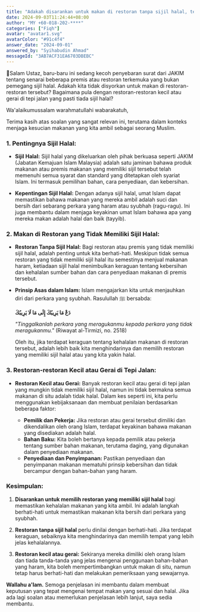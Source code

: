 ```yaml
---
title: "Adakah disarankan untuk makan di restoran tanpa sijil halal, termasuk gerai tepi jalan?"
date: 2024-09-03T11:24:44+08:00
author: "MY +60-018-202-****"
categories: ["Fiqh"]
avatar: "avatar1.svg"
avatarColor: "#91c4f4"
answer_date: "2024-09-01"
answered_by: "Syihabudin Ahmad"
messageId: "3AB7ACF31EA6703DBEBC"
---
```


🛑Salam Ustaz, baru-baru ini sedang kecoh penyebaran surat dari JAKIM tentang senarai beberapa premis atau restoran terkemuka yang bukan pemegang sijil halal. Adakah kita tidak disyorkan untuk makan di restoran-restoran tersebut? Bagaimana pula dengan restoran-restoran kecil atau gerai di tepi jalan yang pasti tiada sijil halal?

<!--more-->

Wa'alaikumussalam warahmatullahi wabarakatuh,

Terima kasih atas soalan yang sangat relevan ini, terutama dalam konteks menjaga kesucian makanan yang kita ambil sebagai seorang Muslim.

### 1. **Pentingnya Sijil Halal:**

- **Sijil Halal:** Sijil halal yang dikeluarkan oleh pihak berkuasa seperti JAKIM (Jabatan Kemajuan Islam Malaysia) adalah satu jaminan bahawa produk makanan atau premis makanan yang memiliki sijil tersebut telah memenuhi semua syarat dan standard yang ditetapkan oleh syariat Islam. Ini termasuk pemilihan bahan, cara penyediaan, dan kebersihan.

- **Kepentingan Sijil Halal:** Dengan adanya sijil halal, umat Islam dapat memastikan bahawa makanan yang mereka ambil adalah suci dan bersih dari sebarang perkara yang haram atau syubhah (ragu-ragu). Ini juga membantu dalam menjaga keyakinan umat Islam bahawa apa yang mereka makan adalah halal dan baik (tayyib).

### 2. **Makan di Restoran yang Tidak Memiliki Sijil Halal:**

- **Restoran Tanpa Sijil Halal:** Bagi restoran atau premis yang tidak memiliki sijil halal, adalah penting untuk kita berhati-hati. Meskipun tidak semua restoran yang tidak memiliki sijil halal itu semestinya menjual makanan haram, ketiadaan sijil halal menimbulkan keraguan tentang kebersihan dan kehalalan sumber bahan dan cara penyediaan makanan di premis tersebut.

- **Prinsip Asas dalam Islam:** Islam mengajarkan kita untuk menjauhkan diri dari perkara yang syubhah. Rasulullah ﷺ bersabda:
  
  **دَعْ مَا يَرِيبُكَ إِلَى مَا لَا يَرِيبُكَ**
  
  _"Tinggalkanlah perkara yang meragukanmu kepada perkara yang tidak meragukanmu."_ 
  (Riwayat al-Tirmizi, no. 2518)

  Oleh itu, jika terdapat keraguan tentang kehalalan makanan di restoran tersebut, adalah lebih baik kita menghindarinya dan memilih restoran yang memiliki sijil halal atau yang kita yakin halal.

### 3. **Restoran-restoran Kecil atau Gerai di Tepi Jalan:**

- **Restoran Kecil atau Gerai:** Banyak restoran kecil atau gerai di tepi jalan yang mungkin tidak memiliki sijil halal, namun ini tidak bermakna semua makanan di situ adalah tidak halal. Dalam kes seperti ini, kita perlu menggunakan kebijaksanaan dan membuat penilaian berdasarkan beberapa faktor:
  
  - **Pemilik dan Pekerja:** Jika restoran atau gerai tersebut dimiliki dan dikendalikan oleh orang Islam, terdapat keyakinan bahawa makanan yang disediakan adalah halal.
  - **Bahan Baku:** Kita boleh bertanya kepada pemilik atau pekerja tentang sumber bahan makanan, terutama daging, yang digunakan dalam penyediaan makanan.
  - **Penyediaan dan Penyimpanan:** Pastikan penyediaan dan penyimpanan makanan mematuhi prinsip kebersihan dan tidak bercampur dengan bahan-bahan yang haram.

### Kesimpulan:

1. **Disarankan untuk memilih restoran yang memiliki sijil halal** bagi memastikan kehalalan makanan yang kita ambil. Ini adalah langkah berhati-hati untuk memastikan makanan kita bersih dari perkara yang syubhah.

2. **Restoran tanpa sijil halal** perlu dinilai dengan berhati-hati. Jika terdapat keraguan, sebaiknya kita menghindarinya dan memilih tempat yang lebih jelas kehalalannya.

3. **Restoran kecil atau gerai:** Sekiranya mereka dimiliki oleh orang Islam dan tiada tanda-tanda yang jelas mengenai penggunaan bahan-bahan yang haram, kita boleh mempertimbangkan untuk makan di situ, namun tetap harus berhati-hati dan melakukan pemeriksaan yang sewajarnya.

**Wallahu a'lam.** Semoga penjelasan ini membantu dalam membuat keputusan yang tepat mengenai tempat makan yang sesuai dan halal. Jika ada lagi soalan atau memerlukan penjelasan lebih lanjut, saya sedia membantu.
